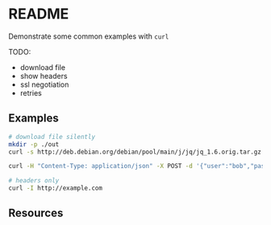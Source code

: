 # README

Demonstrate some common examples with `curl`  

TODO:

* download file
* show headers
* ssl negotiation
* retries

## Examples

```sh
# download file silently
mkdir -p ./out
curl -s http://deb.debian.org/debian/pool/main/j/jq/jq_1.6.orig.tar.gz -o ./out/jq_1.6.orig.tar.gz 
```




```sh
curl -H "Content-Type: application/json" -X POST -d '{"user":"bob","pass":"123"}' http://example.com

# headers only
curl -I http://example.com
```


## Resources
